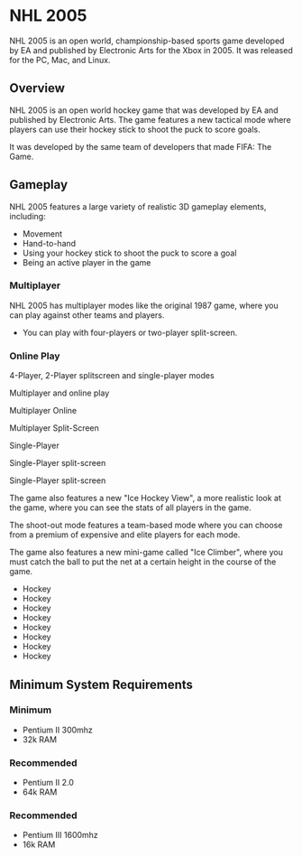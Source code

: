 # NHL 2005

NHL 2005 is an open world, championship-based sports game developed by EA and published by Electronic Arts for the Xbox in 2005. It was released for the PC, Mac, and Linux.

## Overview

NHL 2005 is an open world hockey game that was developed by EA and published by Electronic Arts. The game features a new tactical mode where players can use their hockey stick to shoot the puck to score goals.

It was developed by the same team of developers that made FIFA: The Game.

## Gameplay

NHL 2005 features a large variety of realistic 3D gameplay elements, including:

*   Movement
*   Hand-to-hand
*   Using your hockey stick to shoot the puck to score a goal
*   Being an active player in the game

### Multiplayer

NHL 2005 has multiplayer modes like the original 1987 game, where you can play against other teams and players.

*   You can play with four-players or two-player split-screen.

### Online Play

4-Player, 2-Player splitscreen and single-player modes

Multiplayer and online play

Multiplayer Online

Multiplayer Split-Screen

Single-Player

Single-Player split-screen

Single-Player split-screen

The game also features a new "Ice Hockey View", a more realistic look at the game, where you can see the stats of all players in the game.

The shoot-out mode features a team-based mode where you can choose from a premium of expensive and elite players for each mode.

The game also features a new mini-game called "Ice Climber", where you must catch the ball to put the net at a certain height in the course of the game.

*   Hockey
*   Hockey
*   Hockey
*   Hockey
*   Hockey
*   Hockey
*   Hockey
*   Hockey

## Minimum System Requirements

### Minimum

*   Pentium II 300mhz
*   32k RAM

### Recommended

*   Pentium II 2.0
*   64k RAM

### Recommended

*   Pentium III 1600mhz
*   16k RAM